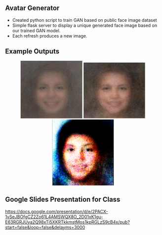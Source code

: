 ## Avatar Generator
- Created python script to train GAN based on public face image dataset
- Simple flask server to display a unique generated face image based on our trained GAN model.
- Each refresh produces a new image.

## Example Outputs

<p align="center">
  <img src="./example_images/face1.png" alt="Feature Image 1" width="200"/>
  <img src="./example_images/face2.png" alt="Feature Image 2" width="200"/>
  <img src="./example_images/face3.png" alt="Feature Image 3" width="200"/>
</p>


## Google Slides Presentation for Class

https://docs.google.com/presentation/d/e/2PACX-1vSeJBOfgCZ2Zo61L4AMSWQX8O_2D01xK1gu-E63RGRJUya2Q98xTi5XKRTkkmstMos1kpRGLzS9cB4x/pub?start=false&loop=false&delayms=3000
